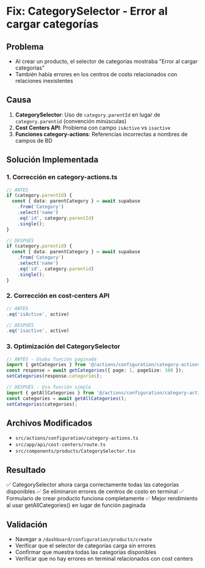 # Fix: CategorySelector - Error al cargar categorías

## Problema
- Al crear un producto, el selector de categorías mostraba "Error al cargar categorías"
- También había errores en los centros de costo relacionados con relaciones inexistentes

## Causa
1. **CategorySelector**: Uso de `category.parentId` en lugar de `category.parentid` (convención minúsculas)
2. **Cost Centers API**: Problema con campo `isActive` vs `isactive` 
3. **Funciones category-actions**: Referencias incorrectas a nombres de campos de BD

## Solución Implementada

### 1. Corrección en category-actions.ts
```typescript
// ANTES
if (category.parentId) {
  const { data: parentCategory } = await supabase
    .from('Category')
    .select('name')
    .eq('id', category.parentId)
    .single();
}

// DESPUÉS  
if (category.parentid) {
  const { data: parentCategory } = await supabase
    .from('Category')
    .select('name')
    .eq('id', category.parentid)
    .single();
}
```

### 2. Corrección en cost-centers API
```typescript
// ANTES
.eq('isActive', active)

// DESPUÉS
.eq('isactive', active)
```

### 3. Optimización del CategorySelector
```typescript
// ANTES - Usaba función paginada
import { getCategories } from '@/actions/configuration/category-actions';
const response = await getCategories({ page: 1, pageSize: 100 });
setCategories(response.categories);

// DESPUÉS - Usa función simple
import { getAllCategories } from '@/actions/configuration/category-actions';
const categories = await getAllCategories();
setCategories(categories);
```

## Archivos Modificados
- `src/actions/configuration/category-actions.ts`
- `src/app/api/cost-centers/route.ts`
- `src/components/products/CategorySelector.tsx`

## Resultado
✅ CategorySelector ahora carga correctamente todas las categorías disponibles
✅ Se eliminaron errores de centros de costo en terminal
✅ Formulario de crear producto funciona completamente
✅ Mejor rendimiento al usar getAllCategories() en lugar de función paginada

## Validación
- Navegar a `/dashboard/configuration/products/create`
- Verificar que el selector de categorías carga sin errores
- Confirmar que muestra todas las categorías disponibles
- Verificar que no hay errores en terminal relacionados con cost centers 